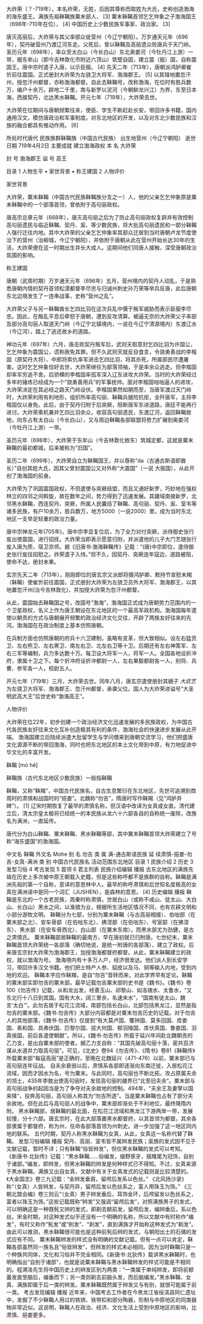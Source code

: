 大祚荣（？-719年），本名祚荣，无姓，后因其尊称而取姓为大氏，史称创造渤海的海东盛王。满族先祖靺鞨族粟末部人， [3] 粟末靺鞨首领乞乞仲象之子渤海国王（698年-710年在位）， [4] 中国历史上少数民族军事家、政治家。 [3]

唐灭高丽后，大祚荣与其父率部众徙营州（今辽宁朝阳）。万岁通天元年（696年），契丹破营州乃渡辽河东走。父死后，曾以靺鞨及高丽遗众败唐兵于天门岭。圣历元年（698年），率众至太白山（今长白山）东北奥娄河（今牡丹江上游）一带，据东牟山（即今吉林敦化市附近六顶山）筑壁自固，建立震（振）国，自称震国王。唐中宗时遣子入唐，以示臣服。 [4] 先天二年（713年），唐朝派鸿胪卿崔忻前往震国。正式册封大祚荣为左骁卫大将军、渤海郡王。 [5] 以其辖地置忽汗州，授忽汗州都督，亦称渤海都督。自此去靺鞨号，改称渤海，在位时有胜兵数万，编户十余万。辟地二千里，南与新罗以泥河（今朝鲜龙兴江）为界，东至日本海，西接契丹，北达黑水靺鞨。开元七年（719年），大祚荣去世。 

大祚荣在位期间与唐朝频繁往来，使臣、学生不断赶赴长安，带回许多书籍，国内通用汉文，模仿唐政治和军事制度。对东北地区的开发，以及对东北少数民族和汉族的融合都具有推动作用。 [6]

所处时代唐代 民族族群靺鞨族（中国古代民族） 出生地营州（今辽宁朝阳） 逝世日期 719年4月2日 主要成就 建立渤海政权 本    名 大祚荣 

封    号 渤海郡王 
谥    号 高王

目录
1 人物生平
▪ 家世背景
▪ 称王建国
2 人物评价

家世背景

大祚荣，粟末靺鞨（中国古代民族靺鞨族分支之一）人，他的父亲乞乞仲象原是粟末靺鞨中的一个部落首领，曾依附于高句丽政权。

唐高宗总章元年（668年），唐灭高句丽之后为了防止高句丽政权复辟并有效控制高句丽遗民与临近靺鞨、契丹、奚、等少数民族，将大批高句丽遗民和一部分靺鞨人强行迁往内地。其中大祚荣的父亲乞乞仲象率其部众迁居到当时唐朝卢龙节度使治下的营州（治柳城，今辽宁朝阳），并依附于唐朝从此在营州开始长达30年的生活，大祚荣便在这一时期出生并长大成人。这期间他们同唐人接触，深受唐朝政治氛围的影响。

称王建国

唐朝（武周时期）万岁通天元年（696年）五月，营州境内的契丹人动乱，于是熟悉唐朝内情的契丹首领松漠都督李尽忠与归诚州刺史孙万荣等举兵反唐，此后唐朝东北边境发生了一连串战事，史称“营州之乱”。

大祚荣父子与另一靺鞨酋长乞四比羽在这次兵乱中慑于叛军威胁而表示臣服李尽忠。因此，在叛乱平息后牵怒于唐朝，遭到反攻清算。被逼无奈的大祚荣父子率部及部分高句丽人取道天门岭（今辽宁北镇境内，一说在今辽宁清源境内）东渡辽水（今辽河），踏上了逃还故乡的道路。

神功元年（697年）六月，唐击败契丹叛军后，武则天假意封乞四比羽为许国公，乞乞仲象为震国公，谎称赦免其罪。但不久武则天就反目食言，令骁勇善战的李楷固（原契丹大将）、中郎将索仇率军进击乞四比羽，将其杀死，所属部民尽遭屠害。这时乞乞仲象恰好去世，大祚荣继任为部落领袖，于是率余众逃走。但李楷固却率军穷追不舍。后骄横的李楷固率孤军深入辽东进攻大祚荣。当时的大祚荣经过多年的锤炼已经成为一个“骁勇善用兵”的军事统帅。面对李楷固咄咄逼人的进攻，大祚荣决定在其必经之路天门岭设伏。李楷固果然如期而至，当唐军渡过天门岭时，大祚荣利用有利地形，组织所率高句丽、靺鞨兵据险抗拒，全歼唐军，主将李楷固仅以身免。此后，由于契丹归附于后突厥，阻断唐军东进道路，唐廷不能再行进讨。大祚荣乘机兼并乞四比羽余众，收容高句丽遗民，东渡辽河，返回靺鞨故地，向东占有太白山（今长白山），又与周边靺鞨各部联盟将势力扩展到奥娄河（今牡丹江上游）一带。

圣历元年（698年），大祚荣于东牟山（今吉林敦化敖东）筑城定都，这就是粟末靺鞨的最初都城，后来被称为“旧国”。

圣历二年（699年），大祚荣自立为靺鞨国王，并以尊称“da（古通古斯语即酋长）”自创其姓大氏，因其父曾封震国公又对外称“大震国”（一说 大振国），从此开创了渤海国的前身。

大祚荣为了巩固震国政权，不但遣使与突厥结盟，而且又通好新罗，巧妙地在强权林立的四邻之间斡旋，故在数年之间，势力得到了迅速发展。其疆域南接新罗，北邻黑水靺鞨，西连契丹、突厥，所属人民囊括了靺鞨、高句丽、契丹、奚、室韦等诸多民族，有户10余万，胜兵数万，地方5000（一说2000）里。成为当时东北地区一支举足轻重的政治力量。

唐中宗神龙元年(705年)，唐中宗李显复位后，为了全力对付突厥，派侍御史张行岌出使震国，进行招抚。大祚荣当即表示愿意归附，并派遣他的儿子大门艺随张行岌入唐为质，宿卫京师。据《旧唐书·渤海靺鞨传》记载：“(唐)中宗即位，遣侍御史张行岌往招慰之。祚荣遣子入侍。”但不久，因契丹、突厥连年寇边，道路被阻，使命不达，册封未果。

玄宗先天二年（713年），刚刚即位的唐玄宗又派郎将摄鸿胪卿、敕持节宣慰未羯（靺鞨）使崔忻前往震国，正式册封大祚荣为左骁卫员外大将军、渤海郡王，以其地置忽汗州(治今吉林敦化)，并加授大祚荣为忽汗州都督。

从此，震国始去靺鞨国之号，改国号“渤海”，渤海国正式成为唐朝势力范围内的一个卫星政权，名义上作为唐王朝设在东北地区的一个最高军政机构。渤海国每年遣使以朝贡的方式与唐朝展开频繁的政治经济文化交往，开辟了两族友好往来的先河。渤海国在在政治制度上基本仿照唐朝。

在兵制方面也仿照唐朝的府兵十六卫建制，虽略有变革，但大致相似。设左右猛贲卫、左右熊卫、左右罴卫、南左右卫、北左右卫等十卫。后期还有左右神策军、左右三军等编制，兵力多达数十万。每卫设大将军一人，将军一人。全国各地设折冲府，隶属十卫之下。每个折冲府设折冲都尉一人，左右果毅都尉各一人，别将、兵曹、参军各一人，校尉五人。

开元七年（719年）三月，大祚荣去世。同年八月，唐玄宗遣使册封其嫡子 _大武艺_ 为左骁卫大将军、渤海郡王、忽汗州都督，承袭父位。国人为大祚荣进谥号“大圣明武高大王”后世史称“渤海高王”。

人物评价

大祚荣在位22年，初步创建一个政治经济文化迅速发展的多民族政权，为中国古代各民族友好往来文化互补创造极其有利的条件，渤海社会的快速进步发展从此开端。
渤海国建立后陆续派遣大批留学生与学问僧来到唐朝交流学习，他们把盛唐文化源源不断的带回渤海，同时也把东北地区的本土文化带到中原，有力地促进中华文化的丰富开发。

靺鞨 [mò hé] 

靺鞨族（古代东北地区少数民族）一般指靺鞨

靺鞨，又称“靺羯”，中国古代民族名，自古生息繁衍在东北地区，先世可追溯到商周时的肃慎和战国时的“挹娄”。北魏称“勿吉”，隋唐时写作靺羯（见“鸿胪井碑”）。 [1] 辽宋时期恢复了最早的肃慎名称，但汉语中改译为女真或女直。清代建立后，清太宗皇太极将已经统一的本民族从龙六十六部各自的自称统一废除，改族名为满洲，一直延传。

唐代分为白山靺鞨、粟末靺鞨、黑水靺鞨等部，其中粟末靺鞨首领大祚荣建立了号称“海东盛国”的渤海国。 

中文名 靺鞨 外文名 Mohe 别    名 勿吉 类    属 满-通古斯语民族 延    续肃慎-挹娄-勿吉-女真-满洲 类    别 中国古代民族名 活动范围东北地区
目录
1 民族介绍
2 历史
3 发型习俗
4 考古发现
5 首领
6 君主列表
民族介绍编辑 播报
古东北地区的满族先祖在历史上多次被中原王朝载入史籍，但是这些称呼都不是族群的自称。靺鞨是满洲先祖的第一个自称，意译的意思林中人。最早的称呼肃慎和后世知名度极高的女真在满洲语中是同一个词汇（JUSHEN），是森林的意思。 [4]
历史编辑 播报
靺鞨是东北的一个古老民族，周秦时称肃慎，世居白山（或称不咸山、徒太山、大白山、长白山）黑水之间，以渔猎为业，根据所生活地区情况不同，也有农耕文明和小部分游牧文明。
靺鞨分为七部，分别为粟末靺鞨（与古高丽相接）、伯咄部（在粟末部之北）、安车骨部（在伯咄东北）、拂涅部（在伯咄东）、号室部（在拂涅东）、黑水部（在安车骨西北）、白山部（在粟末东南）。而黑水部尤为劲健，是古之肃慎氏。
粟末靺鞨部居靺鞨的最南方，早在唐初就已归附唐。七世纪末，粟末靺鞨首领大祚荣统一各部落（确切地说，是统一附唐的各部落），建立了政权。后来唐玄宗封大祚荣为渤海郡王，加授渤海都督府都督。从此，粟末靺鞨建立的政权，就以渤海为号。
渤海境内有十多万人户，经济很发达。他们派人到长安学习，带回许多汉文书籍。他们把土特产人参、貂皮以及马、铜等输入内地，受到内地的欢迎。
靺鞨本字应作靺羯，是自“勿吉”音转而来，对此学界早有定论。靺鞨的粟末部实即勿吉的粟末部。最早记载勿吉粟末部的史书是《魏书》。《魏书》卷100《勿吉传》记载，从和龙出发，经善玉山、祁黎山、如洛瑰水、太鲁水，“又东北行十八日到其国。国有大水，阔三里余，名速末水”，“国南有徒太山，魏言‘太白’”。此勿吉居于松花江流域，南部包括长白山，北部包括黑龙江，显然是指勿吉的粟末部。《魏书·勿吉传》大部分内容都是对粟末勿吉历史的记载。对于勿吉人的其他部落，《魏书·勿吉传》仅提到“有大莫卢国、覆钟国、莫多回国、库娄国、素和国、具弗伏国、匹黎尔国、拔大何国、郁羽陵国、库伏真国、鲁娄国、羽真侯国，前后各遣使朝献”。所以，《魏书·勿吉传》所载于延兴年间赴北魏朝贡的乙力支，是出自粟末部的使者。据乙力支自称：“其国先破高句丽十落，密共百济谋从水道并力取高句丽”。可见，《北史》卷94《勿吉传》、《隋书》卷81《靺鞨传》所载粟末部“每寇高丽”是正确的，至晚在北魏延兴（471-476）以前，粟末部已与高句丽连年征战。
自夫余衰弱以后，肃慎系各部即逐渐向东南迁徙，入居松花江流域，因而才因水为名，号为粟末。与此同时，高句丽也不断北拓，攻占原属夫余的领土，435年李敖出使高句丽时，发现高句丽的疆界已“北至旧夫余”。粟末部与高句丽战争的起因当是为了争夺对夫余故地的控制。494年，“夫余王及妻孥以国来降”，投奔高句丽，高句丽人称其为“勿吉所逐”。当是粟末靺鞨也占有了部分夫余故地。但在此后与高句丽人的战争中，粟末部却渐处于不利地位，最终降隋内附。
黑水靺鞨部，居靺鞨的最北面，在松花江流域和黑龙江下游两岸一带，发展较慢，分十六部。唐玄宗时，在此大部落置黑水都督府，以其首领为都督。其余各部隶属于都督府，称为州，任命各部落首领为州刺史。进一步加强了这一地区同内地的联系。
五代时期，契丹人称黑水靺鞨为女真，从此，女真这一名称代替了靺鞨。
发型习俗编辑 播报
契丹、高丽、室韦皆不属辫发民族；奚族的发式因不见于文献记载，暂时不详；只有靺鞨“俗皆辫发”，但仅黑水靺鞨的发式可以考知。
《新唐书·北狄传》记载：“黑水靺鞨……俗编发，缀野豕牙，插雉尾为冠饰，自别于诸部。”编发，即辫发，但黑水靺鞨的辫发是何种样式已不得知。不过，女真来源于黑水靺鞨，满族又出自女真，文献中有关于女真发式的记载则是比较清楚的。《大金国志》卷三九记载：“金辫发垂肩，留颅后发系以色丝。”
《北风扬沙录》称“（女真）人皆辫发，与契丹异，留颅后发以色丝系之，富人用珠玉为饰。”
《三朝北盟会编》卷三则云“（女真）男子辫发垂后，耳饰金环，后颅留发以色丝系之，富者以珠玉为饰。”这些记载既称“辫发”又强调“留颅后发”，对照满族男子的发式，可以明确这是一种既髡又辫的发式，即剃去额前发，留颅后发，编辫垂后，系以色丝。宋金时期，对这种发式似乎还没有一个明确的名称，所以文献中有时称作“编发”，有时又称作“髡发”或“削发”、“剥发”，直到满族才开始称这种发式为“剃发”。由此可以推测，黑水靺鞨很可能也是这种前髡后辫的发式，与朝阳出土的石俑的发式应有不同。
粟末靺鞨辫发的样式没有明确的文献记载。但有一点可以肯定，靺鞨各部虽然同一族名且“俗皆辫发”，但辫发的样式未必相同。因为当时靺鞨只是一个种族共同体，文化和习俗并不完全相同。《新唐书·北狄传》载讲黑水靺鞨时，也明确指出“自别于诸部”，也就是说粟末靺鞨与黑水靺鞨辫发的样式可能是不相同的。程溯洛先生将中国历史上的辫发区别为两类：“一类属于单纯辫发，即将前额蓄发直至脑后，编垂而下；另一类则剃去前脑头发，而后脑编发。”黑水靺鞨、女真、满族即属于后一类的辫发。粟末靺鞨既然属于辫发又与有别，就很可能属于前一类。
考古发现编辑 播报
近年来，中国考古工作者在今黑龙江省绥滨县同仁遗址中，发掘了不少靺鞨人用过的铁锛、铁带扣和部分陶器，形制与中原地区的同类器物非常近似。这说明，靺鞨人在政治、经济、文化生活上受到中原地区的影响，比肃慎、挹娄更多。